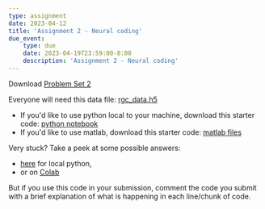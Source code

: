 ```yaml
---
type: assignment
date: 2023-04-12
title: 'Assignment 2 - Neural coding'
due_event: 
    type: due
    date: 2023-04-19T23:59:00-8:00
    description: 'Assignment 2 - Neural coding'
---
```



Download [Problem Set 2](../static_files/problem_sets/PS2_2023.pdf)

Everyone will need this data file: [rgc_data.h5](../static_files/code/rgc_data.h5)
- If you'd like to use python local to your machine, download this starter code: [python notebook](../static_files/code/NEPR208_PS2_Starter_Code.ipynb)
- If you'd like to use matlab, download this starter code: [matlab files](../static_files/code/ps2_matlab.zip)

Very stuck? Take a peek at some possible answers:
- [here](../static_files/code/NEPR208_PS2_Code_To_Get_Unstuck.ipynb) for local python,
- or on [Colab](https://colab.research.google.com/drive/1jz5quQULrj1PHYg5vyxIDooRae7a20VG?usp=sharing)

But if you use this code in your submission, comment the code you submit with a brief explanation of what is happening in each line/chunk of code.
